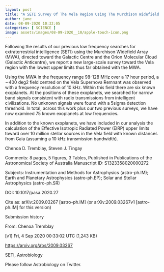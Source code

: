 ```yaml
---
layout: post
title: "A SETI Survey Of The Vela Region Using The Murchison Widefield Array Orders Of Magnitude Expansion In Search Space"
author: jane 
date: 08-09-2020 10:32:05 
categories: [ SCIENCE ] 
image: assets/images/08-09-2020__10/apple-touch-icon.png
---
```

Following the results of our previous low frequency searches for extraterrestrial intelligence (SETI) using the Murchison Widefield Array (MWA), directed toward the Galactic Centre and the Orion Molecular Cloud (Galactic Anticentre), we report a new large-scale survey toward the Vela region with the lowest upper limits thus far obtained with the MWA.

Using the MWA in the frequency range 98-128 MHz over a 17 hour period, a ∼400 deg2 field centred on the Vela Supernova Remnant was observed with a frequency resolution of 10 kHz. Within this field there are six known exoplanets. At the positions of these exoplanets, we searched for narrow band signals consistent with radio transmissions from intelligent civilizations. No unknown signals were found with a 5sigma detection threshold. In total, across this work plus our two previous surveys, we have now examined 75 known exoplanets at low frequencies.

In addition to the known exoplanets, we have included in our analysis the calculation of the Effective Isotropic Radiated Power (EIRP) upper limits toward over 10 million stellar sources in the Vela field with known distances from Gaia (assuming a 10 kHz transmission bandwidth).

Chenoa D. Tremblay, Steven J. Tingay

Comments: 8 pages, 5 figures, 3 Tables, Published in Publications of the Astronomical Society of Australia Manuscript ID: S1323358020000272

Subjects: Instrumentation and Methods for Astrophysics (astro-ph.IM); Earth and Planetary Astrophysics (astro-ph.EP); Solar and Stellar Astrophysics (astro-ph.SR)

DOI: 10.1017/pasa.2020.27

Cite as: arXiv:2009.03267 [astro-ph.IM] (or arXiv:2009.03267v1 [astro-ph.IM] for this version)

Submission history

From: Chenoa Tremblay

[v1] Fri, 4 Sep 2020 00:33:02 UTC (1,243 KB)

https://arxiv.org/abs/2009.03267

SETI, Astrobiology



Please follow Astrobiology on Twitter.